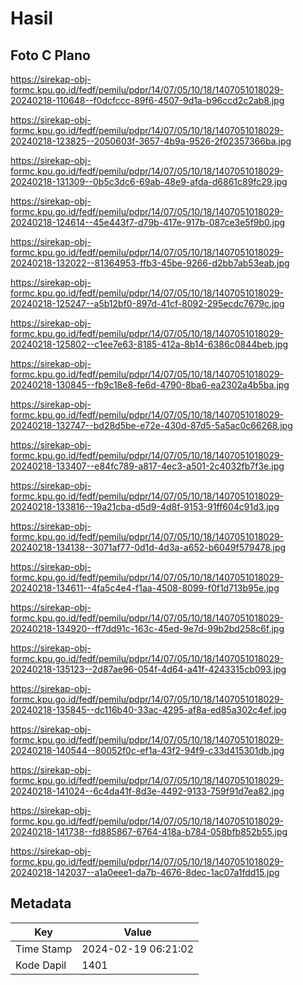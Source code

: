 # Hasil

## Foto C Plano

https://sirekap-obj-formc.kpu.go.id/fedf/pemilu/pdpr/14/07/05/10/18/1407051018029-20240218-110648--f0dcfccc-89f6-4507-9d1a-b96ccd2c2ab8.jpg

https://sirekap-obj-formc.kpu.go.id/fedf/pemilu/pdpr/14/07/05/10/18/1407051018029-20240218-123825--2050603f-3657-4b9a-9526-2f02357366ba.jpg

https://sirekap-obj-formc.kpu.go.id/fedf/pemilu/pdpr/14/07/05/10/18/1407051018029-20240218-131309--0b5c3dc6-69ab-48e9-afda-d6861c89fc29.jpg

https://sirekap-obj-formc.kpu.go.id/fedf/pemilu/pdpr/14/07/05/10/18/1407051018029-20240218-124614--45e443f7-d79b-417e-917b-087ce3e5f9b0.jpg

https://sirekap-obj-formc.kpu.go.id/fedf/pemilu/pdpr/14/07/05/10/18/1407051018029-20240218-132022--81364953-ffb3-45be-9266-d2bb7ab53eab.jpg

https://sirekap-obj-formc.kpu.go.id/fedf/pemilu/pdpr/14/07/05/10/18/1407051018029-20240218-125247--a5b12bf0-897d-41cf-8092-295ecdc7679c.jpg

https://sirekap-obj-formc.kpu.go.id/fedf/pemilu/pdpr/14/07/05/10/18/1407051018029-20240218-125802--c1ee7e63-8185-412a-8b14-6386c0844beb.jpg

https://sirekap-obj-formc.kpu.go.id/fedf/pemilu/pdpr/14/07/05/10/18/1407051018029-20240218-130845--fb9c18e8-fe6d-4790-8ba6-ea2302a4b5ba.jpg

https://sirekap-obj-formc.kpu.go.id/fedf/pemilu/pdpr/14/07/05/10/18/1407051018029-20240218-132747--bd28d5be-e72e-430d-87d5-5a5ac0c66268.jpg

https://sirekap-obj-formc.kpu.go.id/fedf/pemilu/pdpr/14/07/05/10/18/1407051018029-20240218-133407--e84fc789-a817-4ec3-a501-2c4032fb7f3e.jpg

https://sirekap-obj-formc.kpu.go.id/fedf/pemilu/pdpr/14/07/05/10/18/1407051018029-20240218-133816--19a21cba-d5d9-4d8f-9153-91ff604c91d3.jpg

https://sirekap-obj-formc.kpu.go.id/fedf/pemilu/pdpr/14/07/05/10/18/1407051018029-20240218-134138--3071af77-0d1d-4d3a-a652-b6049f579478.jpg

https://sirekap-obj-formc.kpu.go.id/fedf/pemilu/pdpr/14/07/05/10/18/1407051018029-20240218-134611--4fa5c4e4-f1aa-4508-8099-f0f1d713b95e.jpg

https://sirekap-obj-formc.kpu.go.id/fedf/pemilu/pdpr/14/07/05/10/18/1407051018029-20240218-134920--ff7dd91c-163c-45ed-9e7d-99b2bd258c6f.jpg

https://sirekap-obj-formc.kpu.go.id/fedf/pemilu/pdpr/14/07/05/10/18/1407051018029-20240218-135123--2d87ae96-054f-4d64-a41f-4243315cb093.jpg

https://sirekap-obj-formc.kpu.go.id/fedf/pemilu/pdpr/14/07/05/10/18/1407051018029-20240218-135845--dc116b40-33ac-4295-af8a-ed85a302c4ef.jpg

https://sirekap-obj-formc.kpu.go.id/fedf/pemilu/pdpr/14/07/05/10/18/1407051018029-20240218-140544--80052f0c-ef1a-43f2-94f9-c33d415301db.jpg

https://sirekap-obj-formc.kpu.go.id/fedf/pemilu/pdpr/14/07/05/10/18/1407051018029-20240218-141024--6c4da41f-8d3e-4492-9133-759f91d7ea82.jpg

https://sirekap-obj-formc.kpu.go.id/fedf/pemilu/pdpr/14/07/05/10/18/1407051018029-20240218-141738--fd885867-6764-418a-b784-058bfb852b55.jpg

https://sirekap-obj-formc.kpu.go.id/fedf/pemilu/pdpr/14/07/05/10/18/1407051018029-20240218-142037--a1a0eee1-da7b-4676-8dec-1ac07a1fdd15.jpg


## Metadata

| Key        | Value               |
| ---------- | ------------------- |
| Time Stamp | 2024-02-19 06:21:02 |
| Kode Dapil | 1401                |



